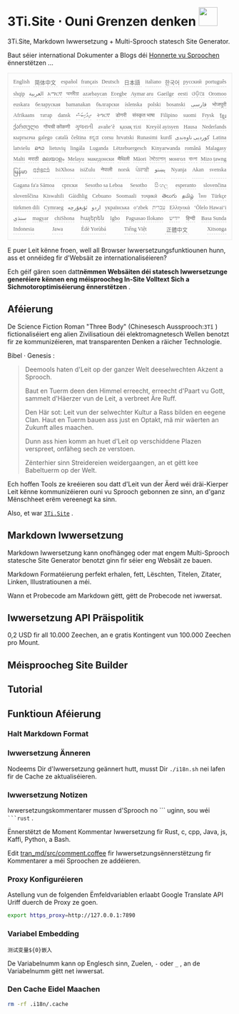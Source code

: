 <h1 style="justify-content:space-between">3Ti.Site ⋅ Ouni Grenzen denken <img src="//i-01.eu.org/3Ti/logo.svg" style="user-select:none;margin-top:-1px;width:42px"></h1>

3Ti.Site, Markdown Iwwersetzung + Multi-Sprooch statesch Site Generator.

Baut séier international Dokumenter a Blogs déi [Honnerte vu Sproochen](https://github.com/i18n-site/node/blob/main/lang/src/index.js) ënnerstëtzen ...

<pre class="langli" style="display:flex;flex-wrap:wrap;background:transparent;border:1px solid #eee;font-size:12px;box-shadow:0 0 3px inset #eee;padding:12px 5px 4px 12px;justify-content:space-between;"><style>pre.langli i{font-weight:300;font-family:s;margin-right:7px;margin-bottom:8px;font-style:normal;color:#666;border-bottom:1px dashed #ccc;}</style><i>English</i><i> 简体中文 </i><i>español</i><i>français</i><i>Deutsch</i><i> 日本語 </i><i>italiano</i><i>한국어</i><i>русский</i><i>português</i><i>shqip</i><i>‫العربية‬</i><i>አማርኛ</i><i>অসমীয়া</i><i>azərbaycan</i><i>Eʋegbe</i><i>Aymar aru</i><i>Gaeilge</i><i>eesti</i><i>ଓଡ଼ିଆ</i><i>Oromoo</i><i>euskara</i><i>беларуская</i><i>bamanakan</i><i>български</i><i>íslenska</i><i>polski</i><i>bosanski</i><i>‫فارسی‬</i><i>भोजपुरी</i><i>Afrikaans</i><i>татар</i><i>dansk</i><i>‫ދިވެހިބަސް‬</i><i>ትግርኛ</i><i>डोगरी</i><i>संस्कृत भाषा</i><i>Filipino</i><i>suomi</i><i>Frysk</i><i>ខ្មែរ</i><i>ქართული</i><i>गोंयची कोंकणी</i><i>ગુજરાતી</i><i>avañe’ẽ</i><i>қазақ тілі</i><i>Kreyòl ayisyen</i><i>Hausa</i><i>Nederlands</i><i>кыргызча</i><i>galego</i><i>català</i><i>čeština</i><i>ಕನ್ನಡ</i><i>corsu</i><i>hrvatski</i><i>Runasimi</i><i>kurdî</i><i>‫کوردیی ناوەندی‬</i><i>Latina</i><i>latviešu</i><i>ລາວ</i><i>lietuvių</i><i>lingála</i><i>Luganda</i><i>Lëtzebuergesch</i><i>Kinyarwanda</i><i>română</i><i>Malagasy</i><i>Malti</i><i>मराठी</i><i>മലയാളം</i><i>Melayu</i><i>македонски</i><i>मैथिली</i><i>Māori</i><i>মৈতৈলোন্</i><i>монгол</i><i>বাংলা</i><i>Mizo ṭawng</i><i>မြန်မာ</i><i>𞄀𞄄𞄰𞄩𞄍𞄜𞄰</i><i>IsiXhosa</i><i>isiZulu</i><i>नेपाली</i><i>norsk</i><i>ਪੰਜਾਬੀ</i><i>‫پښتو‬</i><i>Nyanja</i><i>Akan</i><i>svenska</i><i>Gagana fa'a Sāmoa</i><i>српски</i><i>Sesotho sa Leboa</i><i>Sesotho</i><i>සිංහල</i><i>esperanto</i><i>slovenčina</i><i>slovenščina</i><i>Kiswahili</i><i>Gàidhlig</i><i>Cebuano</i><i>Soomaali</i><i>тоҷикӣ</i><i>తెలుగు</i><i>தமிழ்</i><i>ไทย</i><i>Türkçe</i><i>türkmen dili</i><i>Cymraeg</i><i>‫ئۇيغۇرچە‬</i><i>‫اردو‬</i><i>українська</i><i>o‘zbek</i><i>‫עברית‬</i><i>Ελληνικά</i><i>ʻŌlelo Hawaiʻi</i><i>‫سنڌي‬</i><i>magyar</i><i>chiShona</i><i>հայերեն</i><i>Igbo</i><i>Pagsasao Ilokano</i><i>‫ייִדיש‬</i><i>हिन्दी</i><i>Basa Sunda</i><i>Indonesia</i><i>Jawa</i><i>Èdè Yorùbá</i><i>Tiếng Việt</i><i> 正體中文 </i><i>Xitsonga</i></pre>

E puer Leit kënne froen, well all Browser Iwwersetzungsfunktiounen hunn, ass et onnéideg fir d'Websäit ze internationaliséieren?

Ech géif gären soen datt**nëmmen Websäiten déi statesch Iwwersetzunge generéiere kënnen eng méisproocheg In-Site Volltext Sich a Sichmotoroptimiséierung ënnerstëtzen** .

## Aféierung

De Science Fiction Roman &quot;Three Body&quot; (Chinesesch Aussprooch:`3Tǐ` ) fictionaliséiert eng alien Zivilisatioun déi elektromagnetesch Wellen benotzt fir ze kommunizéieren, mat transparenten Denken a räicher Technologie.

Bibel · Genesis :

> Deemools haten d'Leit op der ganzer Welt deeselwechten Akzent a Sprooch.
>
> Baut en Tuerm deen den Himmel erreecht, erreecht d'Paart vu Gott, sammelt d'Häerzer vun de Leit, a verbreet Äre Ruff.
>
> Den Här sot: Leit vun der selwechter Kultur a Rass bilden en eegene Clan. Haut en Tuerm bauen ass just en Optakt, mä mir wäerten an Zukunft alles maachen.
>
> Dunn ass hien komm an huet d'Leit op verschiddene Plazen verspreet, onfäheg sech ze verstoen.
>
> Zënterhier sinn Streidereien weidergaangen, an et gëtt kee Babeltuerm op der Welt.

Ech hoffen Tools ze kreéieren sou datt d'Leit vun der Äerd wéi dräi-Kierper Leit kënne kommunizéieren ouni vu Sprooch gebonnen ze sinn, an d'ganz Mënschheet erëm vereenegt ka sinn.

Also, et war [`3Ti.Site`](//3Ti.Site) .

## Markdown Iwwersetzung

Markdown Iwwersetzung kann onofhängeg oder mat engem Multi-Sprooch statesche Site Generator benotzt ginn fir séier eng Websäit ze bauen.

Markdown Formatéierung perfekt erhalen, fett, Lëschten, Titelen, Zitater, Linken, Illustratiounen a méi.

Wann et Probecode am Markdown gëtt, gëtt de Probecode net iwwersat.

## Iwwersetzung API Präispolitik

0,2 USD fir all 10.000 Zeechen, an e gratis Kontingent vun 100.000 Zeechen pro Mount.

## Méisproocheg Site Builder

## Tutorial

## Funktioun Aféierung

### Halt Markdown Format

### Iwwersetzung Änneren

Nodeems Dir d'Iwwersetzung geännert hutt, musst Dir `./i18n.sh` nei lafen fir de Cache ze aktualiséieren.

### Iwwersetzung Notizen

Iwwersetzungskommentarer mussen d'Sprooch no \``` uginn, sou wéi ` ```rust` .

Ënnerstëtzt de Moment Kommentar Iwwersetzung fir Rust, c, cpp, Java, js, Kaffi, Python, a Bash.

Edit [tran_md/src/comment.coffee](https://github.com/i18n-site/node/blob/main/tran_md/src/comment.coffee) fir Iwwersetzungsënnerstëtzung fir Kommentarer a méi Sproochen ze addéieren.

### Proxy Konfiguréieren

Astellung vun de folgenden Ëmfeldvariablen erlaabt Google Translate API Uriff duerch de Proxy ze goen.

```bash
export https_proxy=http://127.0.0.1:7890
```

### Variabel Embedding

```
测试变量${0}嵌入
```

De Variabelnumm kann op Englesch sinn, Zuelen, `-` oder `_` , an de Variabelnumm gëtt net iwwersat.

### Den Cache Eidel Maachen

```bash
rm -rf .i18n/.cache
```
